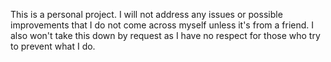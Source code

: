This is a personal project. I will not address any issues or possible improvements that I do not come across myself unless it's from a friend. I also won't take this down by request as I have no respect for those who try to prevent what I do.
